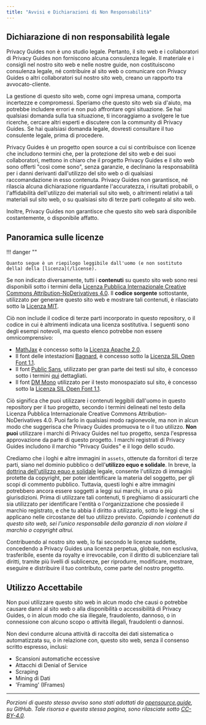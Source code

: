 ```yaml
---
title: "Avvisi e Dichiarazioni di Non Responsabilità"
---
```


## Dichiarazione di non responsabilità legale

Privacy Guides non è uno studio legale. Pertanto, il sito web e i collaboratori di Privacy Guides non forniscono alcuna consulenza legale. Il materiale e i consigli nel nostro sito web e nelle nostre guide, non costituiscono consulenza legale, né contribuire al sito web o comunicare con Privacy Guides o altri collaboratori sul nostro sito web, creano un rapporto tra avvocato-cliente.

La gestione di questo sito web, come ogni impresa umana, comporta incertezze e compromessi. Speriamo che questo sito web sia d'aiuto, ma potrebbe includere errori e non può affrontare ogni situazione. Se hai qualsiasi domanda sulla tua situazione, ti incoraggiamo a svolgere le tue ricerche, cercare altri esperti e discutere con la community di Privacy Guides. Se hai qualsiasi domanda legale, dovresti consultare il tuo consulente legale, prima di procedere.

Privacy Guides è un progetto open source a cui si contribuisce con licenze che includono termini che, per la protezione del sito web e dei suoi collaboratori, mettono in chiaro che il progetto Privacy Guides e il sito web sono offerti "così come sono", senza garanzie, e declinano la responsabilità per i danni derivanti dall'utilizzo del sito web o di qualsiasi raccomandazione in esso contenuta. Privacy Guides non garantisce, né rilascia alcuna dichiarazione riguardante l'accuratezza, i risultati probabili, o l'affidabilità dell'utilizzo dei materiali sul sito web, o altrimenti relativi a tali materiali sul sito web, o su qualsiasi sito di terze parti collegato al sito web.

Inoltre, Privacy Guides non garantisce che questo sito web sarà disponibile costantemente, o disponibile affatto.

## Panoramica sulle licenze

!!! danger ""

    Quanto segue è un riepilogo leggibile dall'uomo (e non sostituto della) della [licenza](/license).

Se non indicato diversamente, tutti i **contenuti** su questo sito web sono resi disponibili sotto i termini della [Licenza Pubblica Internazionale Creative Commons Attribution-NoDerivatives 4.0](https://github.com/privacyguides/privacyguides.org/blob/main/LICENSE). Il **codice sorgente** sottostante, utilizzato per generare questo sito web e mostrare tali contenuti, è rilasciato sotto la [Licenza MIT](https://github.com/privacyguides/privacyguides.org/tree/main/LICENSE-CODE).

Ciò non include il codice di terze parti incorporato in questo repository, o il codice in cui è altrimenti indicata una licenza sostitutiva. I seguenti sono degli esempi notevoli, ma questo elenco potrebbe non essere omnicomprensivo:

* [MathJax](https://github.com/privacyguides/privacyguides.org/blob/main/theme/assets/javascripts/mathjax.js) è concesso sotto la [ Licenza Apache 2.0](https://github.com/privacyguides/privacyguides.org/blob/main/docs/assets/javascripts/LICENSE.mathjax.txt).
* Il font delle intestazioni [Bagnard](https://github.com/privacyguides/brand/tree/main/WOFF/bagnard), è concesso sotto la [Licenza SIL Open Font 1.1](https://github.com/privacyguides/brand/blob/main/WOFF/bagnard/LICENSE.txt).
* Il font [Public Sans](https://github.com/privacyguides/brand/tree/main/WOFF/public_sans), utilizzato per gran parte dei testi sul sito, è concesso sotto i termini [qui](https://github.com/privacyguides/brand/blob/main/WOFF/public_sans/LICENSE.txt) dettagliati.
* Il font [DM Mono](https://github.com/privacyguides/brand/tree/main/WOFF/dm_mono) utilizzato per il testo monospaziato sul sito, è concesso sotto la [Licenza SIL Open Font 1.1](https://github.com/privacyguides/brand/blob/main/WOFF/dm_mono/LICENSE.txt).

Ciò significa che puoi utilizzare i contenuti leggibili dall'uomo in questo repository per il tuo progetto, secondo i termini delineati nel testo della Licenza Pubblica Internazionale Creative Commons Attribution-NoDerivatives 4.0. Puoi farlo in qualsiasi modo ragionevole, ma non in alcun modo che suggerisca che Privacy Guides promuova te o il tuo utilizzo. **Non puoi** utilizzare i marchi di Privacy Guides nel tuo progetto, senza l'espressa approvazione da parte di questo progetto. I marchi registrati di Privacy Guides includono il marchio "Privacy Guides" e il logo dello scudo.

Crediamo che i loghi e altre immagini in `assets`, ottenute da fornitori di terze parti, siano nel dominio pubblico o dell'**utilizzo equo e solidale**. In breve, la [dottrina dell'utilizzo equo e solidale](https://www.copyright.gov/fair-use/more-info.html) legale, consente l'utilizzo di immagini protette da copyright, per poter identificare la materia del soggetto, per gli scopi di commento pubblico. Tuttavia, questi loghi e altre immagini potrebbero ancora essere soggetti a leggi sui marchi, in una o più giurisdizioni. Prima di utilizzare tali contenuti, ti preghiamo di assicurarti che sia utilizzato per identificare l'entità o l'organizzazione che possiede il marchio registrato, e che tu abbia il diritto a utilizzarlo, sotto le leggi che si applicano nelle circostanze del tuo utilizzo previsto. *Copiando i contenuti da questo sito web, sei l'unico responsabile della garanzia di non violare il marchio o copyright altrui.*

Contribuendo al nostro sito web, lo fai secondo le licenze suddette, concedendo a Privacy Guides una licenza perpetua, globale, non esclusiva, trasferibile, esente da royalty e irrevocabile, con il diritto di sublicenziare tali diritti, tramite più livelli di sublicenze, per riprodurre, modificare, mostrare, eseguire e distribuire il tuo contributo, come parte del nostro progetto.

## Utilizzo Accettabile

Non puoi utilizzare questo sito web in alcun modo che causi o potrebbe causare danni al sito web o alla disponibilità o accessibilità di Privacy Guides, o in alcun modo che sia illegale, fraudolento, dannoso, o in connessione con alcuno scopo o attività illegali, fraudolenti o dannosi.

Non devi condurre alcuna attività di raccolta dei dati sistematica o automatizzata su, o in relazione con, questo sito web, senza il consenso scritto espresso, inclusi:

* Scansioni automatiche eccessive
* Attacchi di Denial of Service
* Scraping
* Mining di Dati
* 'Framing' (IFrames)

---

*Porzioni di questo stesso avviso sono stati adottati da [opensource.guide](https://github.com/github/opensource.guide/blob/master/notices.md), su GitHub. Tale risorsa e questa stessa pagina, sono rilasciate sotto [CC-BY-4.0](https://creativecommons.org/licenses/by-sa/4.0/).*

